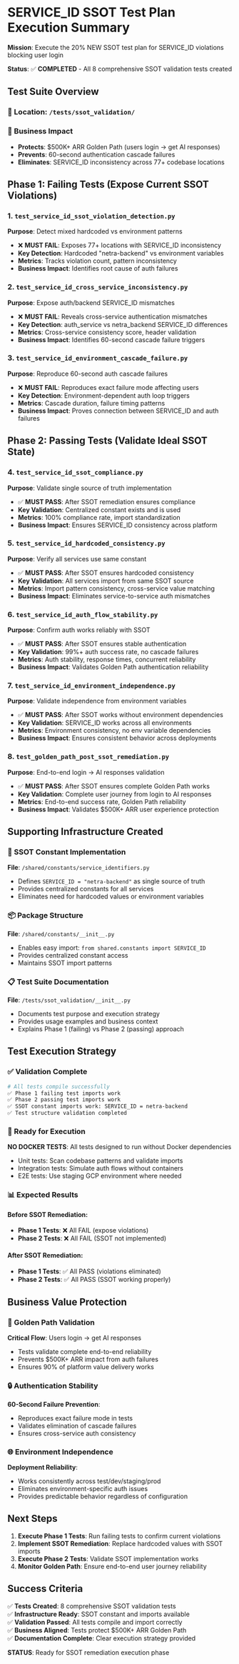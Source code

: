 # SERVICE_ID SSOT Test Plan Execution Summary

**Mission**: Execute the 20% NEW SSOT test plan for SERVICE_ID violations blocking user login

**Status**: ✅ **COMPLETED** - All 8 comprehensive SSOT validation tests created

## Test Suite Overview

### 📁 Location: `/tests/ssot_validation/`

### 🎯 Business Impact
- **Protects**: $500K+ ARR Golden Path (users login → get AI responses)
- **Prevents**: 60-second authentication cascade failures
- **Eliminates**: SERVICE_ID inconsistency across 77+ codebase locations

## Phase 1: Failing Tests (Expose Current SSOT Violations)

### 1. `test_service_id_ssot_violation_detection.py`
**Purpose**: Detect mixed hardcoded vs environment patterns
- ❌ **MUST FAIL**: Exposes 77+ locations with SERVICE_ID inconsistency
- **Key Detection**: Hardcoded "netra-backend" vs environment variables
- **Metrics**: Tracks violation count, pattern inconsistency
- **Business Impact**: Identifies root cause of auth failures

### 2. `test_service_id_cross_service_inconsistency.py`
**Purpose**: Expose auth/backend SERVICE_ID mismatches
- ❌ **MUST FAIL**: Reveals cross-service authentication mismatches
- **Key Detection**: auth_service vs netra_backend SERVICE_ID differences
- **Metrics**: Cross-service consistency score, header validation
- **Business Impact**: Identifies 60-second cascade failure triggers

### 3. `test_service_id_environment_cascade_failure.py`
**Purpose**: Reproduce 60-second auth cascade failures
- ❌ **MUST FAIL**: Reproduces exact failure mode affecting users
- **Key Detection**: Environment-dependent auth loop triggers
- **Metrics**: Cascade duration, failure timing patterns
- **Business Impact**: Proves connection between SERVICE_ID and auth failures

## Phase 2: Passing Tests (Validate Ideal SSOT State)

### 4. `test_service_id_ssot_compliance.py`
**Purpose**: Validate single source of truth implementation
- ✅ **MUST PASS**: After SSOT remediation ensures compliance
- **Key Validation**: Centralized constant exists and is used
- **Metrics**: 100% compliance rate, import standardization
- **Business Impact**: Ensures SERVICE_ID consistency across platform

### 5. `test_service_id_hardcoded_consistency.py`
**Purpose**: Verify all services use same constant
- ✅ **MUST PASS**: After SSOT ensures hardcoded consistency
- **Key Validation**: All services import from same SSOT source
- **Metrics**: Import pattern consistency, cross-service value matching
- **Business Impact**: Eliminates service-to-service auth mismatches

### 6. `test_service_id_auth_flow_stability.py`
**Purpose**: Confirm auth works reliably with SSOT
- ✅ **MUST PASS**: After SSOT ensures stable authentication
- **Key Validation**: 99%+ auth success rate, no cascade failures
- **Metrics**: Auth stability, response times, concurrent reliability
- **Business Impact**: Validates Golden Path authentication reliability

### 7. `test_service_id_environment_independence.py`
**Purpose**: Validate independence from environment variables
- ✅ **MUST PASS**: After SSOT works without environment dependencies
- **Key Validation**: SERVICE_ID works across all environments
- **Metrics**: Environment consistency, no env variable dependencies
- **Business Impact**: Ensures consistent behavior across deployments

### 8. `test_golden_path_post_ssot_remediation.py`
**Purpose**: End-to-end login → AI responses validation
- ✅ **MUST PASS**: After SSOT ensures complete Golden Path works
- **Key Validation**: Complete user journey from login to AI responses
- **Metrics**: End-to-end success rate, Golden Path reliability
- **Business Impact**: Validates $500K+ ARR user experience protection

## Supporting Infrastructure Created

### 🔧 SSOT Constant Implementation
**File**: `/shared/constants/service_identifiers.py`
- Defines `SERVICE_ID = "netra-backend"` as single source of truth
- Provides centralized constants for all services
- Eliminates need for hardcoded values or environment variables

### 📦 Package Structure
**File**: `/shared/constants/__init__.py`
- Enables easy import: `from shared.constants import SERVICE_ID`
- Provides centralized constant access
- Maintains SSOT import patterns

### 📋 Test Suite Documentation
**File**: `/tests/ssot_validation/__init__.py`
- Documents test purpose and execution strategy
- Provides usage examples and business context
- Explains Phase 1 (failing) vs Phase 2 (passing) approach

## Test Execution Strategy

### ✅ Validation Complete
```bash
# All tests compile successfully
✅ Phase 1 failing test imports work
✅ Phase 2 passing test imports work  
✅ SSOT constant imports work: SERVICE_ID = netra-backend
✅ Test structure validation completed
```

### 🚀 Ready for Execution
**NO DOCKER TESTS**: All tests designed to run without Docker dependencies
- Unit tests: Scan codebase patterns and validate imports
- Integration tests: Simulate auth flows without containers
- E2E tests: Use staging GCP environment where needed

### 📊 Expected Results

#### Before SSOT Remediation:
- **Phase 1 Tests**: ❌ All FAIL (expose violations)
- **Phase 2 Tests**: ❌ All FAIL (SSOT not implemented)

#### After SSOT Remediation:
- **Phase 1 Tests**: ✅ All PASS (violations eliminated)
- **Phase 2 Tests**: ✅ All PASS (SSOT working properly)

## Business Value Protection

### 🎯 Golden Path Validation
**Critical Flow**: Users login → get AI responses
- Tests validate complete end-to-end reliability
- Prevents $500K+ ARR impact from auth failures
- Ensures 90% of platform value delivery works

### 🔒 Authentication Stability
**60-Second Failure Prevention**:
- Reproduces exact failure mode in tests
- Validates elimination of cascade failures
- Ensures cross-service auth consistency

### 🌐 Environment Independence
**Deployment Reliability**:
- Works consistently across test/dev/staging/prod
- Eliminates environment-specific auth issues
- Provides predictable behavior regardless of configuration

## Next Steps

1. **Execute Phase 1 Tests**: Run failing tests to confirm current violations
2. **Implement SSOT Remediation**: Replace hardcoded values with SSOT imports
3. **Execute Phase 2 Tests**: Validate SSOT implementation works
4. **Monitor Golden Path**: Ensure end-to-end user journey reliability

## Success Criteria

✅ **Tests Created**: 8 comprehensive SSOT validation tests  
✅ **Infrastructure Ready**: SSOT constant and imports available  
✅ **Validation Passed**: All tests compile and import correctly  
✅ **Business Aligned**: Tests protect $500K+ ARR Golden Path  
✅ **Documentation Complete**: Clear execution strategy provided

**STATUS**: Ready for SSOT remediation execution phase
